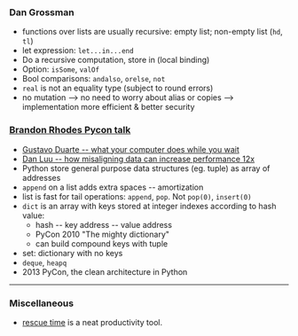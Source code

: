 <!-- 
.. link: 
.. description: 
.. tags: Code, Weekly
.. date: 2014/03/31 13:32:10
.. title: Week 20140406
.. slug: week-20140406
-->

### Dan Grossman

* functions over lists are usually recursive: empty list; non-empty list (`hd`, `tl`) 
* let expression: `let...in...end`
* Do a recursive computation, store in (local binding)
* Option: `isSome`, `valOf`
* Bool comparisons: `andalso`, `orelse`, `not`
* `real` is not an equality type (subject to round errors)
* no mutation --> no need to worry about alias or copies --> implementation more efficient & better security

### [Brandon Rhodes Pycon talk](https://www.youtube.com/watch?v=fYlnfvKVDoM)

* [Gustavo Duarte -- what your computer does while you wait](http://duartes.org/gustavo/blog/post/what-your-computer-does-while-you-wait/)
* [Dan Luu -- how misaligning data can increase performance 12x](http://danluu.com/3c-conflict/)
* Python store general purpose data structures (eg. tuple) as array of addresses
* `append` on a list adds extra spaces -- amortization
* list is fast for tail operations: `append`, `pop`. Not `pop(0)`, `insert(0)`
* `dict` is an array with keys stored at integer indexes according to hash value: 
    * hash -- key address -- value address
    * PyCon 2010 "The mighty dictionary"
    * can build compound keys with tuple
* set: dictionary with no keys
* `deque`, `heapq`
* 2013 PyCon, the clean architecture in Python

- - -

### Miscellaneous

* [rescue time](https://www.rescuetime.com/) is a neat productivity tool.
